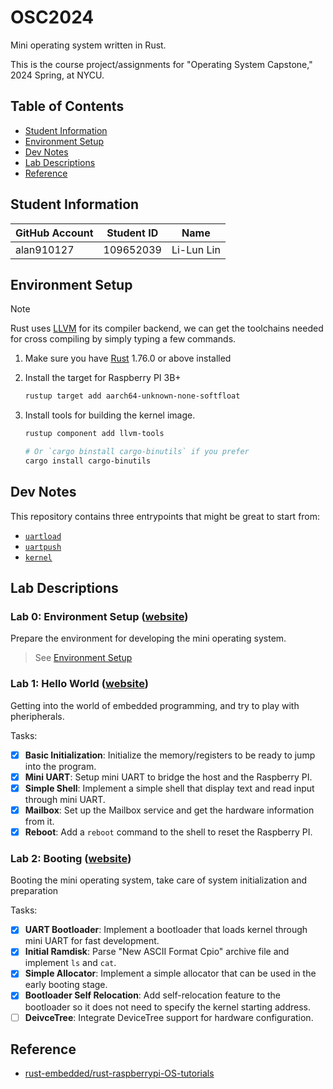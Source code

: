 # OSC2024

Mini operating system written in Rust.

This is the course project/assignments for "Operating System Capstone," 2024 Spring, at NYCU.

## Table of Contents

- [Student Information](#student-information)
- [Environment Setup](#environment-setup)
- [Dev Notes](#dev-notes)
- [Lab Descriptions](#lab-descriptions)
- [Reference](#reference)

## Student Information

| GitHub Account | Student ID | Name       |
| -------------- | ---------- | ---------- |
| alan910127     | 109652039  | Li-Lun Lin |

## Environment Setup

> [!NOTE]
> Rust uses [LLVM](https://llvm.org/) for its compiler backend, we can get the toolchains needed for cross compiling by simply typing a few commands.

1. Make sure you have [Rust](https://rust-lang.org/) 1.76.0 or above installed

2. Install the target for Raspberry PI 3B+

   ```sh
   rustup target add aarch64-unknown-none-softfloat
   ```

3. Install tools for building the kernel image.

   ```sh
   rustup component add llvm-tools

   # Or `cargo binstall cargo-binutils` if you prefer
   cargo install cargo-binutils
   ```

## Dev Notes

This repository contains three entrypoints that might be great to start from:

- [`uartload`](crates/uartload)
- [`uartpush`](crates/uartpush)
- [`kernel`](crates/kernel)

## Lab Descriptions

### Lab 0: Environment Setup ([website](https://nycu-caslab.github.io/OSC2024/labs/lab0.html))

Prepare the environment for developing the mini operating system.

> See [Environment Setup](#environment-setup)

### Lab 1: Hello World ([website](https://nycu-caslab.github.io/OSC2024/labs/lab1.html))

Getting into the world of embedded programming, and try to play with pheripherals.

Tasks:

- [x] **Basic Initialization**: Initialize the memory/registers to be ready to jump into the program.
- [x] **Mini UART**: Setup mini UART to bridge the host and the Raspberry PI.
- [x] **Simple Shell**: Implement a simple shell that display text and read input through mini UART.
- [x] **Mailbox**: Set up the Mailbox service and get the hardware information from it.
- [x] **Reboot**: Add a `reboot` command to the shell to reset the Raspberry PI.

### Lab 2: Booting ([website](https://nycu-caslab.github.io/OSC2024/labs/lab2.html))

Booting the mini operating system, take care of system initialization and preparation

Tasks:

- [x] **UART Bootloader**: Implement a bootloader that loads kernel through mini UART for fast development.
- [x] **Initial Ramdisk**: Parse "New ASCII Format Cpio" archive file and implement `ls` and `cat`.
- [x] **Simple Allocator**: Implement a simple allocator that can be used in the early booting stage.
- [x] **Bootloader Self Relocation**: Add self-relocation feature to the bootloader so it does not need to specify the kernel starting address.
- [ ] **DeivceTree**: Integrate DeviceTree support for hardware configuration.

## Reference

- [rust-embedded/rust-raspberrypi-OS-tutorials](https://github.com/rust-embedded/rust-raspberrypi-OS-tutorials)
